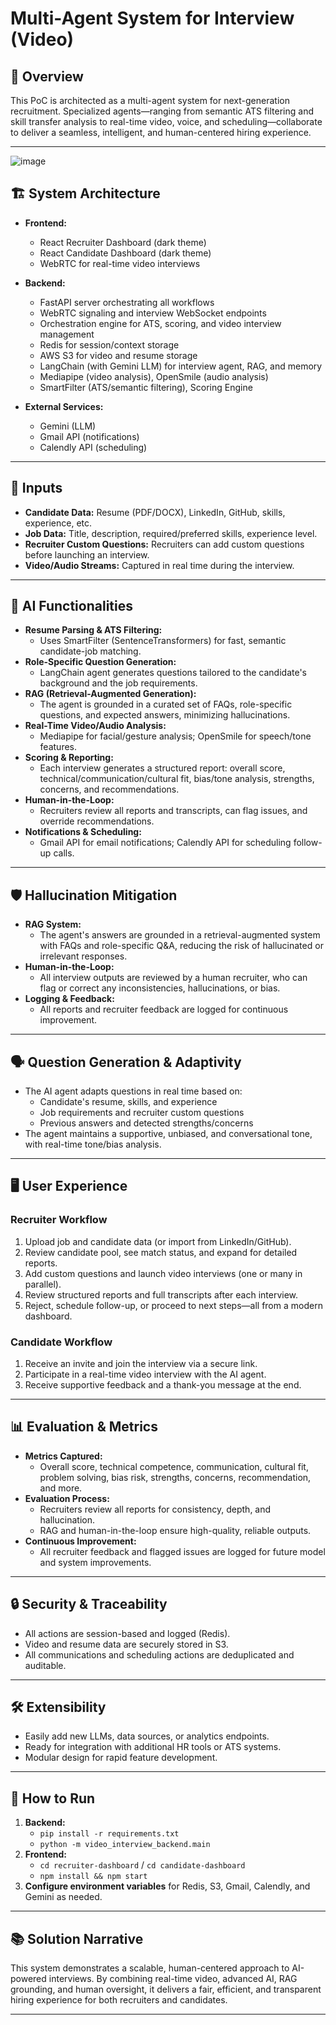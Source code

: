 # Multi-Agent System for Interview (Video)

## 🚀 Overview

This PoC is architected as a multi-agent system for next-generation recruitment. Specialized agents—ranging from semantic ATS filtering and skill transfer analysis to real-time video, voice, and scheduling—collaborate to deliver a seamless, intelligent, and human-centered hiring experience.

---
![image](https://github.com/user-attachments/assets/2b811315-b018-4794-98b8-69f235d53741)


## 🏗️ System Architecture

- **Frontend:**  
  - React Recruiter Dashboard (dark theme)
  - React Candidate Dashboard (dark theme)
  - WebRTC for real-time video interviews

- **Backend:**  
  - FastAPI server orchestrating all workflows
  - WebRTC signaling and interview WebSocket endpoints
  - Orchestration engine for ATS, scoring, and video interview management
  - Redis for session/context storage
  - AWS S3 for video and resume storage
  - LangChain (with Gemini LLM) for interview agent, RAG, and memory
  - Mediapipe (video analysis), OpenSmile (audio analysis)
  - SmartFilter (ATS/semantic filtering), Scoring Engine

- **External Services:**  
  - Gemini (LLM)
  - Gmail API (notifications)
  - Calendly API (scheduling)

---

## 🧩 Inputs

- **Candidate Data:** Resume (PDF/DOCX), LinkedIn, GitHub, skills, experience, etc.
- **Job Data:** Title, description, required/preferred skills, experience level.
- **Recruiter Custom Questions:** Recruiters can add custom questions before launching an interview.
- **Video/Audio Streams:** Captured in real time during the interview.

---

## 🧠 AI Functionalities

- **Resume Parsing & ATS Filtering:**  
  - Uses SmartFilter (SentenceTransformers) for fast, semantic candidate-job matching.
- **Role-Specific Question Generation:**  
  - LangChain agent generates questions tailored to the candidate's background and the job requirements.
- **RAG (Retrieval-Augmented Generation):**  
  - The agent is grounded in a curated set of FAQs, role-specific questions, and expected answers, minimizing hallucinations.
- **Real-Time Video/Audio Analysis:**  
  - Mediapipe for facial/gesture analysis; OpenSmile for speech/tone features.
- **Scoring & Reporting:**  
  - Each interview generates a structured report: overall score, technical/communication/cultural fit, bias/tone analysis, strengths, concerns, and recommendations.
- **Human-in-the-Loop:**  
  - Recruiters review all reports and transcripts, can flag issues, and override recommendations.
- **Notifications & Scheduling:**  
  - Gmail API for email notifications; Calendly API for scheduling follow-up calls.

---

## 🛡️ Hallucination Mitigation

- **RAG System:**  
  - The agent's answers are grounded in a retrieval-augmented system with FAQs and role-specific Q&A, reducing the risk of hallucinated or irrelevant responses.
- **Human-in-the-Loop:**  
  - All interview outputs are reviewed by a human recruiter, who can flag or correct any inconsistencies, hallucinations, or bias.
- **Logging & Feedback:**  
  - All reports and recruiter feedback are logged for continuous improvement.

---

## 🗣️ Question Generation & Adaptivity

- The AI agent adapts questions in real time based on:
  - Candidate's resume, skills, and experience
  - Job requirements and recruiter custom questions
  - Previous answers and detected strengths/concerns
- The agent maintains a supportive, unbiased, and conversational tone, with real-time tone/bias analysis.

---

## 🖥️ User Experience

### **Recruiter Workflow**
1. Upload job and candidate data (or import from LinkedIn/GitHub).
2. Review candidate pool, see match status, and expand for detailed reports.
3. Add custom questions and launch video interviews (one or many in parallel).
4. Review structured reports and full transcripts after each interview.
5. Reject, schedule follow-up, or proceed to next steps—all from a modern dashboard.

### **Candidate Workflow**
1. Receive an invite and join the interview via a secure link.
2. Participate in a real-time video interview with the AI agent.
3. Receive supportive feedback and a thank-you message at the end.

---

## 📊 Evaluation & Metrics

- **Metrics Captured:**
  - Overall score, technical competence, communication, cultural fit, problem solving, bias risk, strengths, concerns, recommendation, and more.
- **Evaluation Process:**
  - Recruiters review all reports for consistency, depth, and hallucination.
  - RAG and human-in-the-loop ensure high-quality, reliable outputs.
- **Continuous Improvement:**
  - All recruiter feedback and flagged issues are logged for future model and system improvements.

---

## 🔒 Security & Traceability

- All actions are session-based and logged (Redis).
- Video and resume data are securely stored in S3.
- All communications and scheduling actions are deduplicated and auditable.

---

## 🛠️ Extensibility

- Easily add new LLMs, data sources, or analytics endpoints.
- Ready for integration with additional HR tools or ATS systems.
- Modular design for rapid feature development.

---

## 🏁 How to Run

1. **Backend:**  
   - `pip install -r requirements.txt`
   - `python -m video_interview_backend.main`
2. **Frontend:**  
   - `cd recruiter-dashboard` / `cd candidate-dashboard`
   - `npm install && npm start`
3. **Configure environment variables** for Redis, S3, Gmail, Calendly, and Gemini as needed.

---

## 📚 Solution Narrative

This system demonstrates a scalable, human-centered approach to AI-powered interviews. By combining real-time video, advanced AI, RAG grounding, and human oversight, it delivers a fair, efficient, and transparent hiring experience for both recruiters and candidates.

---

